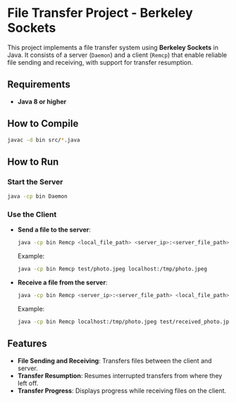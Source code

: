 

# File Transfer Project - Berkeley Sockets

This project implements a file transfer system using **Berkeley Sockets** in Java. It consists of a server (`Daemon`) and a client (`Remcp`) that enable reliable file sending and receiving, with support for transfer resumption.

## Requirements

- **Java 8 or higher**

## How to Compile
```bash
javac -d bin src/*.java
```

## How to Run

### Start the Server
```bash
java -cp bin Daemon
```

### Use the Client
- **Send a file to the server**:
  ```bash
  java -cp bin Remcp <local_file_path> <server_ip>:<server_file_path>
  ```
  Example:
  ```bash
  java -cp bin Remcp test/photo.jpeg localhost:/tmp/photo.jpeg
  ```

- **Receive a file from the server**:
  ```bash
  java -cp bin Remcp <server_ip>:<server_file_path> <local_file_path>
  ```
  Example:
  ```bash
  java -cp bin Remcp localhost:/tmp/photo.jpeg test/received_photo.jpeg
  ```

## Features

- **File Sending and Receiving**: Transfers files between the client and server.
- **Transfer Resumption**: Resumes interrupted transfers from where they left off.
- **Transfer Progress**: Displays progress while receiving files on the client.
